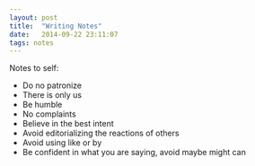 ```yaml
---
layout: post
title:  "Writing Notes"
date:   2014-09-22 23:11:07
tags: notes
---
```


Notes to self:

* Do no patronize
* There is only us
* Be humble
* No complaints
* Believe in the best intent
* Avoid editorializing the reactions of others
* Avoid using like or by
* Be confident in what you are saying, avoid maybe might can
